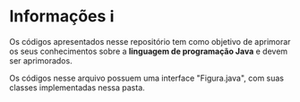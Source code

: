 # Informações :information_source:

Os códigos apresentados nesse repositório tem como objetivo de aprimorar os seus conhecimentos sobre a **linguagem de programação Java** e devem ser aprimorados. 

Os códigos nesse arquivo possuem uma interface "Figura.java", com suas classes implementadas nessa pasta.